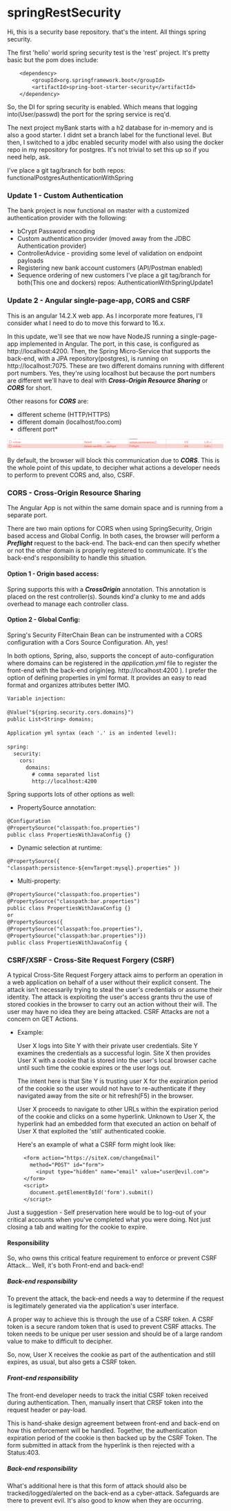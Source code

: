 # springRestSecurity

Hi, this is a security base repository. that's the intent. All things spring security. 

The first 'hello' world spring security test is the 'rest' project. It's pretty basic but the pom does include:

		<dependency>
			<groupId>org.springframework.boot</groupId>
			<artifactId>spring-boot-starter-security</artifactId>
		</dependency>

 So, the DI for spring security is enabled. Which means that logging into(User/passwd) the port for the spring service is req'd.

 
The next project myBank starts with a h2 database for in-memory and is also a good starter. I didnt set a branch
label for the functional level. But then, I switched to a jdbc enabled security model with also using the docker
repo in my repository for postgres. It's not trivial to set this up so if you need help, ask.

I've place a git tag/branch for both repos: functionalPostgresAuthenticationWithSpring

### Update 1 - Custom Authentication

The bank project is now functional on master with a customized authentication provider with the following:

   - bCrypt Password encoding
   - Custom authentication provider (moved away from the JDBC Authentication provider)
   - ControllerAdvice - providing some level of validation on endpoint payloads
   - Registering new bank account customers (API/Postman enabled)
   - Sequence ordering of new customers
   I've place a git tag/branch for both(This one and dockers) repos: AuthenticationWithSpringUpdate1

### Update 2 - Angular single-page-app, CORS and CSRF

This is an angular 14.2.X web app. As I incorporate more features, I'll consider what I need to do to move this forward to 16.x.

<!--![Alt text](./bankAngularApp/angularBankApp.png?raw=true "BC Bank - fictitious bank") -->

In this update, we'll see that we now have NodeJS running a single-page-app implemented in Angular. The port, in this case, is configured as http://localhost:4200. Then, the Spring Micro-Service that supports the back-end, with a JPA repository(postgres), is running on http://localhost:7075. These are two different domains running with different port numbers. Yes, they're using localhost but because the port numbers are different we'll have to deal with <i><b>Cross-Origin Resource Sharing</b></i> or <i><b>CORS</b></i> for short.

Other reasons for <i><b>CORS</b></i> are:
  - different scheme (HTTP/HTTPS)
  - different domain (localhost/foo.com)
  - different port*

![Alt text](./bankAngularApp/preflight.png?raw=true "Preflight error in the debugger")

By default, the browser will block this communication due to <i><b>CORS</b></i>. This is the whole point of this update, to decipher what actions a developer needs to perform to prevent CORS and, also, CSRF.

### CORS - Cross-Origin Resource Sharing
 The Angular App is not within the same domain space and is running from a separate port.

There are two main options for CORS when using SpringSecurity, Origin based access and Global Config. In both cases, the browser will perform a <i><b>Preflight</b></i> request to the back-end. The back-end can then specify whether or not the other domain is properly registered to communicate. It's the back-end's responsibility to handle this situation. 

#### Option 1 - Origin based access:
  Spring supports this with a <i><b>CrossOrigin</b></i> annotation. This annotation is placed on the rest controller(s). Sounds
  kind'a clunky to me and adds overhead to manage each controller class.

#### Option 2 - Global Config:
  Spring's Security FilterChain Bean can be instrumented with a CORS configuration with a Cors Source Configuration. Ah, yes!

  In both options, Spring, also, supports the concept of auto-configuration where domains can be registered in the
  <i>application.yml</i> file to register the front-end with the back-end origin(eg. http://localhost:4200 ). I prefer
  the option of defining properties in yml format. It provides an easy to read format and organizes attributes better
  IMO.

  	Variable injection:
  	
  	@Value("${spring.security.cors.domains}")
	public List<String> domains;
  
    Application yml syntax (each '.' is an indented level):
    
    spring:
      security:
        cors:
          domains:
            # comma separated list
            http://localhost:4200
   
  Spring supports lots of other options as well:
  
   - PropertySource annotation:

    @Configuration
    @PropertySource("classpath:foo.properties")
    public class PropertiesWithJavaConfig {}
   - Dynamic selection at runtime:

    @PropertySource({ "classpath:persistence-${envTarget:mysql}.properties" })
   - Multi-property:

    @PropertySource("classpath:foo.properties")
    @PropertySource("classpath:bar.properties")
    public class PropertiesWithJavaConfig {}
    or
    @PropertySources({
    @PropertySource("classpath:foo.properties"),
    @PropertySource("classpath:bar.properties")})
    public class PropertiesWithJavaConfig {
     
### CSRF/XSRF - Cross-Site Request Forgery (CSRF)

A typical Cross-Site Request Forgery attack aims to perform an operation in a web application on behalf of a user without
their explicit consent. The attack isn't necessarily trying to steal the user's credentials or assume their identity. The attack is exploiting the user's access grants thru the use of stored cookies in the browser to carry out an action without their will. The user may have no idea they are being attacked. CSRF Attacks are not a concern on GET Actions.

  - Example:
   
    User X logs into Site Y with their private user credentials. Site Y examines the credentials as a successful login. Site X
    then provides User X with a cookie that is stored into the user's local browser cache until such time the cookie expires or
    the user logs out.
    
    The intent here is that Site Y is trusting user X for the expiration period of the cookie so the user would not have to
    re-authenticate if they navigated away from the site or hit refresh(F5) in the browser.
    
    User X proceeds to navigate to other URLs within the expiration period of the cookie and clicks on a some hyperlink.
    Unknown to User X, the hyperlink had an embedded form that executed an action on behalf of User X that exploited the
    'still' authenticated cookie.
    
    Here's an example of what a CSRF form might look like:
    ~~~ 
      <form action="https://siteX.com/changeEmail"
        method="POST" id="form">
          <input type="hidden" name="email" value="user@evil.com">
      </form>
      <script>
        document.getElementById('form').submit()
      </script>
Just a suggestion - Self preservation here would be to log-out of your critical accounts when you've completed what you
were doing. Not just closing a tab and waiting for the cookie to expire.     

#### Responsibility
So, who owns this critical feature requirement to enforce or prevent CSRF Attack... Well, it's both Front-end and back-end!

##### Back-end responsibility
To prevent the attack, the back-end needs a way to determine if the request is legitimately generated via the application's user interface.

A proper way to achieve this is through the use of a CSRF token. A CSRF token is a secure random token that is used
to prevent CSRF attacks. The token needs to be unique per user session and should be of a large random value to make
to difficult to decipher.

So, now, User X receives the cookie as part of the authentication and still expires, as usual, but also gets a CSRF token.

##### Front-end responsibility
The front-end developer needs to track the initial CSRF token received during authentication. Then, manually insert that CRSF token into the request header or pay-load.

This is hand-shake design agreement between front-end and back-end on how this enforcement will be handled.
Together, the authentication expiration period of the cookie is then backed up by the CSRF Token. The form
submitted in attack from the hyperlink is then rejected with a Status:403.

##### Back-end responsibility
What's additional here is that this form of attack should also be tracked/logged/alerted on the back-end as a cyber-attack. 
Safeguards are there to prevent evil. It's also good to know when they are occurring.
   

